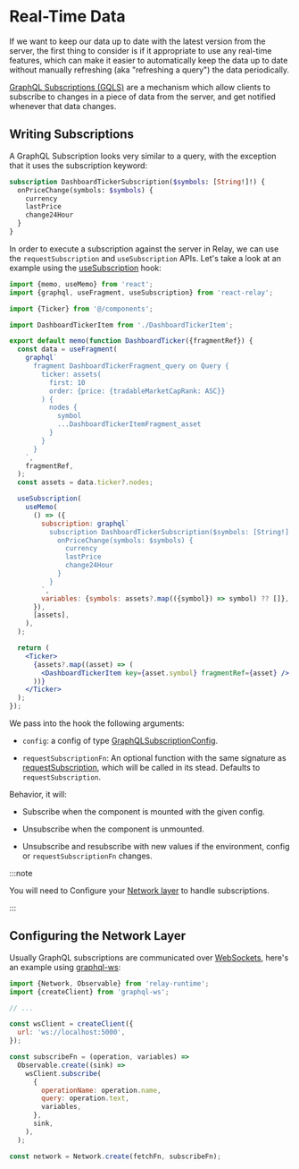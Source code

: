 # Real-Time Data

If we want to keep our data up to date with the latest version from the server, the first thing to consider is if it appropriate to use any real-time features, which can make it easier to automatically keep the data up to date without manually refreshing (aka "refreshing a query") the data periodically.

[GraphQL Subscriptions (GQLS)](https://relay.dev/docs/guided-tour/updating-data/graphql-subscriptions) are a mechanism which allow clients to subscribe to changes in a piece of data from the server, and get notified whenever that data changes.

## Writing Subscriptions

A GraphQL Subscription looks very similar to a query, with the exception that it uses the subscription keyword:

```graphql
subscription DashboardTickerSubscription($symbols: [String!]!) {
  onPriceChange(symbols: $symbols) {
    currency
    lastPrice
    change24Hour
  }
}
```

In order to execute a subscription against the server in Relay, we can use the `requestSubscription` and `useSubscription` APIs. Let's take a look at an example using the [useSubscription](https://relay.dev/docs/api-reference/use-subscription/) hook:

```jsx title="@/scenes/dashboard/DashboardTicker.js"
import {memo, useMemo} from 'react';
import {graphql, useFragment, useSubscription} from 'react-relay';

import {Ticker} from '@/components';

import DashboardTickerItem from './DashboardTickerItem';

export default memo(function DashboardTicker({fragmentRef}) {
  const data = useFragment(
    graphql`
      fragment DashboardTickerFragment_query on Query {
        ticker: assets(
          first: 10
          order: {price: {tradableMarketCapRank: ASC}}
        ) {
          nodes {
            symbol
            ...DashboardTickerItemFragment_asset
          }
        }
      }
    `,
    fragmentRef,
  );
  const assets = data.ticker?.nodes;

  useSubscription(
    useMemo(
      () => ({
        subscription: graphql`
          subscription DashboardTickerSubscription($symbols: [String!]!) {
            onPriceChange(symbols: $symbols) {
              currency
              lastPrice
              change24Hour
            }
          }
        `,
        variables: {symbols: assets?.map(({symbol}) => symbol) ?? []},
      }),
      [assets],
    ),
  );

  return (
    <Ticker>
      {assets?.map((asset) => (
        <DashboardTickerItem key={asset.symbol} fragmentRef={asset} />
      ))}
    </Ticker>
  );
});
```

We pass into the hook the following arguments:

- `config`: a config of type [GraphQLSubscriptionConfig](https://relay.dev/docs/api-reference/use-subscription/#type-graphqlsubscriptionconfigtsubscriptionpayload).

- `requestSubscriptionFn`: An optional function with the same signature as [requestSubscription](https://relay.dev/docs/api-reference/request-subscription/), which will be called in its stead. Defaults to `requestSubscription`.

Behavior, it will:

- Subscribe when the component is mounted with the given config.

- Unsubscribe when the component is unmounted.

- Unsubscribe and resubscribe with new values if the environment, config or `requestSubscriptionFn` changes.

:::note

You will need to Configure your [Network layer](https://relay.dev/docs/guides/network-layer/) to handle subscriptions.

:::

## Configuring the Network Layer

Usually GraphQL subscriptions are communicated over [WebSockets](https://developer.mozilla.org/en-US/docs/Web/API/WebSockets_API), here's an example using [graphql-ws](https://github.com/enisdenjo/graphql-ws):

```js
import {Network, Observable} from 'relay-runtime';
import {createClient} from 'graphql-ws';

// ...

const wsClient = createClient({
  url: 'ws://localhost:5000',
});

const subscribeFn = (operation, variables) =>
  Observable.create((sink) =>
    wsClient.subscribe(
      {
        operationName: operation.name,
        query: operation.text,
        variables,
      },
      sink,
    ),
  );

const network = Network.create(fetchFn, subscribeFn);
```

